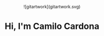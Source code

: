 <div id="header" align="center">
  ![gitartwork](gitartwork.svg)
  <h1>Hi, I'm Camilo Cardona</h1>
  <h3></h3>
</div>
